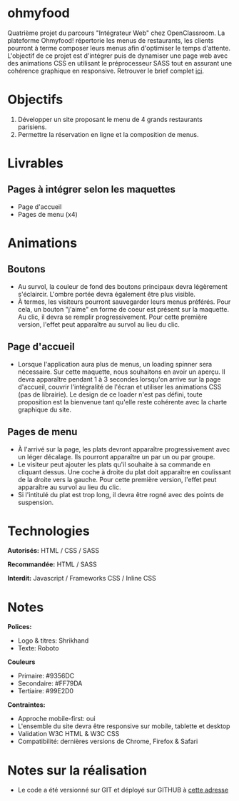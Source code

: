 # ohmyfood

Quatrième projet du parcours "Intégrateur Web" chez OpenClassroom. 
La plateforme Ohmyfood! répertorie les menus de restaurants, les clients pourront à terme composer leurs menus afin d'optimiser le temps d'attente.
L'objectif de ce projet est d'intégrer puis de dynamiser une page web avec des animations CSS en utilisant le préprocesseur SASS tout en assurant une cohérence graphique en responsive.
Retrouver le brief complet [ici](https://course.oc-static.com/projects/D%C3%A9veloppeur+Web/IW_P4+Animations+CSS+Ohmyfood/Brief+creatif+site+Ohmyfood.pdf).

# Objectifs

1. Développer un site proposant le menu de 4 grands restaurants parisiens.
2. Permettre la réservation en ligne et la composition de menus.

# Livrables

## Pages à intégrer selon les maquettes
- Page d'accueil
- Pages de menu (x4)

# Animations

## Boutons 
- Au survol, la couleur de fond des boutons principaux devra légèrement s'éclaircir. L'ombre portée devra également être plus visible.
- À termes, les visiteurs pourront sauvegarder leurs menus préférés. Pour cela, un bouton "j'aime" en forme de coeur est présent sur la maquette. Au clic, il devra se remplir progressivement.
Pour cette première version, l'effet peut apparaître au survol au lieu du clic.

## Page d'accueil 
- Lorsque l'application aura plus de menus, un loading spinner sera nécessaire. Sur cette maquette, nous souhaitons en avoir un aperçu.
Il devra apparaître pendant 1 à 3 secondes lorsqu'on arrive sur la page d'accueil, couvrir l'intégralité de l'écran et utiliser les animations CSS (pas de librairie). 
Le design de ce loader n'est pas défini, toute proposition est la bienvenue tant qu'elle reste cohérente avec la charte graphique du site.

## Pages de menu 
- À l'arrivé sur la page, les plats devront apparaître progressivement avec un léger décalage. Ils pourront apparaître un par un ou par groupe.
- Le visiteur peut ajouter les plats qu'il souhaite à sa commande en cliquant dessus. Une coche à droite du plat doit apparaître en coulissant de la droite vers la gauche. 
Pour cette première version, l'effet peut apparaître au survol au lieu du clic. 
- Si l'intitulé du plat est trop long, il devra être rogné avec des points de suspension. 

# Technologies 

**Autorisés:** HTML / CSS / SASS

**Recommandée:** HTML / SASS

**Interdit:** Javascript / Frameworks CSS / Inline CSS

# Notes 

**Polices:**
- Logo & titres: Shrikhand
- Texte: Roboto

**Couleurs**
- Primaire: #9356DC
- Secondaire: #FF79DA
- Tertiaire: #99E2D0

**Contraintes:**
- Approche mobile-first: oui
- L'ensemble du site devra être responsive sur mobile, tablette et desktop
- Validation W3C HTML & W3C CSS
- Compatibilité: dernières versions de Chrome, Firefox & Safari

# Notes sur la réalisation

- Le code a été versionné sur GIT et déployé sur GITHUB à [cette adresse](https://lucielero.github.io/ohmyfood/)


